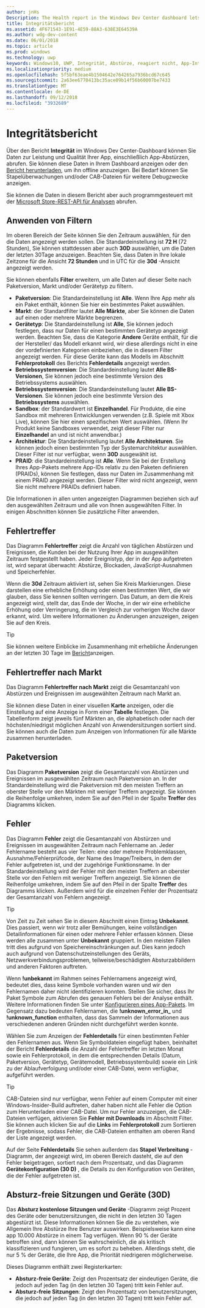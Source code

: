 ```yaml
---
author: jnHs
Description: The Health report in the Windows Dev Center dashboard lets you get data related to the performance and quality of your app, including crashes and unresponsive events.
title: Integritätsbericht
ms.assetid: 4F671543-1E91-4E59-88A3-638E3E64539A
ms.author: wdg-dev-content
ms.date: 06/01/2018
ms.topic: article
ms.prod: windows
ms.technology: uwp
keywords: Windows10, UWP, Integrität, Abstürze, reagiert nicht, App-Integrität, Integritätsdaten, Stapelüberwachung, CAB-Datei, Fehler, Fehler, Pdb, Symbole
ms.localizationpriority: medium
ms.openlocfilehash: 5f5bf63eae4b1504642e764265a7936bcd67c645
ms.sourcegitcommit: 2a63ee6770413bc35ace09b14f56b60007be7433
ms.translationtype: MT
ms.contentlocale: de-DE
ms.lasthandoff: 09/12/2018
ms.locfileid: "3932689"
---
```

# <a name="health-report"></a>Integritätsbericht

Über den Bericht **Integrität** im Windows Dev Center-Dashboard können Sie Daten zur Leistung und Qualität Ihrer App, einschließlich App-Abstürzen, abrufen. Sie können diese Daten in Ihrem Dashboard anzeigen oder den [Bericht herunterladen](download-analytic-reports.md), um ihn offline anzuzeigen. Bei Bedarf können Sie Stapelüberwachungen und/oder CAB-Dateien für weitere Debugzwecke anzeigen.

Sie können die Daten in diesem Bericht aber auch programmgesteuert mit der [Microsoft Store-REST-API für Analysen](../monetize/access-analytics-data-using-windows-store-services.md) abrufen.


## <a name="apply-filters"></a>Anwenden von Filtern

Im oberen Bereich der Seite können Sie den Zeitraum auswählen, für den die Daten angezeigt werden sollen. Die Standardeinstellung ist **72 H** (72 Stunden), Sie können stattdessen aber auch **30D** auswählen, um die Daten der letzten 30Tage anzuzeigen. Beachten Sie, dass Daten in Ihre lokale Zeitzone für die Ansicht **72 Stunden** und in UTC für die **30d** -Ansicht angezeigt werden.

Sie können ebenfalls **Filter** erweitern, um alle Daten auf dieser Seite nach Paketversion, Markt und/oder Gerätetyp zu filtern.

-   **Paketversion**: Die Standardeinstellung ist **Alle**. Wenn Ihre App mehr als ein Paket enthält, können Sie hier ein bestimmtes Paket auswählen.
-   **Markt**: der Standardfilter lautet **Alle Märkte**, aber Sie können die Daten auf einen oder mehrere Märkte begrenzen.
-   **Gerätetyp**: Die Standardeinstellung ist **Alle**, Sie können jedoch festlegen, dass nur Daten für einen bestimmten Gerätetyp angezeigt werden. Beachten Sie, dass die Kategorie **Andere** Geräte enthält, für die der Hersteller/ das Modell erkannt wird, wir diese allerdings nicht in eine der vordefinierten Kategorien einbeziehen, die in diesem Filter angezeigt werden. Für diese Geräte kann das Modells im Abschnitt **Fehlerprotokoll** des Berichts **Fehlerdetails** angezeigt werden.  
-   **Betriebssystemversion**: Die Standardeinstellung lautet **Alle BS-Versionen**, Sie können jedoch eine bestimmte Version des Betriebssystems auswählen.
-   **Betriebssystemversion**: Die Standardeinstellung lautet **Alle BS-Versionen**. Sie können jedoch eine bestimmte Version des **Betriebssystems** auswählen.
-   **Sandbox**: der Standardwert ist **Einzelhandel**. Für Produkte, die eine Sandbox mit mehreren Entwicklungen verwenden (z.B. Spiele mit Xbox Live), können Sie hier einen spezifischen Wert auswählen. (Wenn Ihr Produkt keine Sandboxes verwendet, zeigt dieser Filter nur **Einzelhandel** an und ist nicht anwendbar.)
-   **Architektur**: Die Standardeinstellung lautet **Alle Architekturen**. Sie können jedoch einen bestimmten Typ der Systemarchitektur auswählen. Dieser Filter ist nur verfügbar, wenn **30D** ausgewählt ist.
-   **PRAID**: die Standardeinstellung ist **Alle**. Wenn Sie bei der Erstellung Ihres App-Pakets mehrere App-IDs relativ zu den Paketen definieren (PRAIDs), können Sie festlegen, dass nur Daten im Zusammenhang mit einem PRAID angezeigt werden. Dieser Filter wird nicht angezeigt, wenn Sie nicht mehrere PRAIDs definiert haben.

Die Informationen in allen unten angezeigten Diagrammen beziehen sich auf den ausgewählten Zeitraum und alle von Ihnen ausgewählten Filter. In einigen Abschnitten können Sie zusätzliche Filter anwenden.


## <a name="failure-hits"></a>Fehlertreffer

Das Diagramm **Fehlertreffer** zeigt die Anzahl von täglichen Abstürzen und Ereignissen, die Kunden bei der Nutzung Ihrer App im ausgewählten Zeitraum festgestellt haben. Jeder Ereignistyp, der in der App aufgetreten ist, wird separat überwacht: Abstürze, Blockaden, JavaScript-Ausnahmen und Speicherfehler.

Wenn die **30d** Zeitraum aktiviert ist, sehen Sie Kreis Markierungen. Diese darstellen eine erhebliche Erhöhung oder einen bestimmten Wert, die wir glauben, dass Sie kennen sollten verringern. Das Datum, an dem die Kreis angezeigt wird, stellt dar, das Ende der Woche, in der wir eine erhebliche Erhöhung oder Verringerung, die im Vergleich zur vorherigen Woche davor erkannt, wird. Um weitere Informationen zu Änderungen anzuzeigen, zeigen Sie auf den Kreis.  

> [!TIP]
> Sie können weitere Einblicke im Zusammenhang mit erhebliche Änderungen an der letzten 30 Tage im [Bericht](insights-report.md)anzeigen.

## <a name="failure-hits-by-market"></a>Fehlertreffer nach Markt

Das Diagramm **Fehlertreffer nach Markt** zeigt die Gesamtanzahl von Abstürzen und Ereignissen im ausgewählten Zeitraum nach Markt an.

Sie können diese Daten in einer visuellen **Karte** anzeigen, oder die Einstellung auf eine Anzeige in Form einer **Tabelle** festlegen. Die Tabellenform zeigt jeweils fünf Märkten an, die alphabetisch oder nach der höchsten/niedrigst möglichen Anzahl von Anwendersitzungen sortiert sind. Sie können auch die Daten zum Anzeigen von Informationen für alle Märkte zusammen herunterladen.


## <a name="package-version"></a>Paketversion

Das Diagramm **Paketversion** zeigt die Gesamtanzahl von Abstürzen und Ereignissen im ausgewählten Zeitraum nach Paketversion an. In der Standardeinstellung wird die Paketversion mit den meisten Treffern an oberster Stelle vor den Märkten mit weniger Treffern angezeigt. Sie können die Reihenfolge umkehren, indem Sie auf den Pfeil in der Spalte **Treffer** des Diagramms klicken.

## <a name="failures"></a>Fehler

Das Diagramm **Fehler** zeigt die Gesamtanzahl von Abstürzen und Ereignissen im ausgewählten Zeitraum nach Fehlername an. Jeder Fehlername besteht aus vier Teilen: eine oder mehrere Problemklassen, Ausnahme/Fehlerprüfcode, der Name des Image/Treibers, in dem der Fehler aufgetreten ist, und der zugehörige Funktionsname. In der Standardeinstellung wird der Fehler mit den meisten Treffern an oberster Stelle vor den Fehlern mit weniger Treffern angezeigt. Sie können die Reihenfolge umkehren, indem Sie auf den Pfeil in der Spalte **Treffer** des Diagramms klicken. Außerdem wird für die einzelnen Fehler der Prozentsatz der Gesamtanzahl von Fehlern angezeigt.

> [!TIP]
> Von Zeit zu Zeit sehen Sie in diesem Abschnitt einen Eintrag **Unbekannt**. Dies passiert, wenn wir trotz aller Bemühungen, keine vollständigen Detailinformationen für einen oder mehrere Fehler erfassen können. Diese werden alle zusammen unter **Unbekannt** gruppiert. In den meisten Fällen tritt dies aufgrund von Speichereinschränkungen auf. Dies kann jedoch auch aufgrund von Datenschutzeinstellungen des Geräts, Netzwerkverbindungsproblemen, teilweise/beschädigten Absturzabbildern und anderen Faktoren auftreten.
>
> Wenn **!unbekannt** im Rahmen seines Fehlernamens angezeigt wird, bedeutet dies, dass keine Symbole vorhanden waren und wir den Fehlernamen daher nicht identifizieren konnten. Stellen Sie sicher, dass Ihr Paket Symbole zum Abrufen des genauen Fehlers bei der Analyse enthält. Weitere Informationen finden Sie unter [Konfigurieren eines App-Pakets](../packaging/packaging-uwp-apps.md#configure-an-app-package). Im Gegensatz dazu bedeuten Fehlernamen, die **!unknown_error_in_** und **!unknown_function** enthalten, dass das Sammeln der Informationen aus verschiedenen anderen Gründen nicht durchgeführt werden konnte.

Wählen Sie zum Anzeigen der **Fehlerdetails** für einen bestimmten Fehler den Fehlernamen aus. Wenn Sie Symboldateien eingefügt haben, beinhaltet der Bericht **Fehlerdetails** die Anzahl der Fehlertreffer im letzten Monat sowie ein Fehlerprotokoll, in dem die entsprechenden Details (Datum, Paketversion, Gerätetyp, Gerätemodell, Betriebssystembuild) sowie ein Link zu der Ablaufverfolgung und/oder einer CAB-Datei, wenn verfügbar, aufgeführt werden.

> [!TIP]
> CAB-Dateien sind nur verfügbar, wenn Fehler auf einem Computer mit einer Windows-Insider-Build auftreten, daher haben nicht alle Fehler die Option zum Herunterladen einer CAB-Datei. Um nur Fehler anzuzeigen, die CAB-Dateien verfügen, aktivieren Sie **Fehler mit Downloads** im Abschnitt Filter. Sie können auch klicken Sie auf die **Links** im **Fehlerprotokoll** zum Sortieren der Ergebnisse, sodass Fehler, die CAB-Dateien enthalten am oberen Rand der Liste angezeigt werden.

Auf der Seite **Fehlerdetails** Sie sehen außerdem das **Stapel Verbreitung** -Diagramm, der angezeigt wird, im oberen Bereich dasteht, die auf den Fehler beigetragen, sortiert nach dem Prozentsatz, und das Diagramm **Gerätekonfiguration (30 D)** , die Details zu den Konfiguration von Geräten, die der Fehler aufgetreten ist. 


## <a name="crash-free-sessions-and-devices-30d"></a>Absturz-freie Sitzungen und Geräte (30D)

Das **Absturz kostenlose Sitzungen und Geräte** -Diagramm zeigt Prozent des Geräte oder benutzersitzungen, die nicht in den letzten 30 Tagen abgestürzt ist. Diese Informationen können Sie die zu verstehen, wie Allgemein Ihre Abstürze Ihre Benutzer auswirken. Beispielsweise kann eine app 10.000 Abstürze in einem Tag verfügen. Wenn 90 % der Geräte betroffen sind, dann können Sie wahrscheinlich, die als kritisch klassifizieren und fungieren, um es sofort zu beheben. Allerdings steht, die nur 5 % der Geräte, die Ihre App, die Priorität niedrigeren möglicherweise.

Dieses Diagramm enthält zwei Registerkarten:
- **Absturz-freie Geräte**: Zeigt den Prozentsatz der eindeutigen Geräte, die jedoch auf jeden Tag (in den letzten 30 Tagen) tritt kein Fehler auf.
- **Absturz-freie Sitzungen**: Zeigt den Prozentsatz von benutzersitzungen, die jedoch auf jeden Tag (in den letzten 30 Tagen) tritt kein Fehler auf.


 

 

